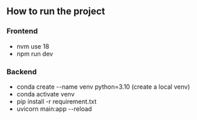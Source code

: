 ## How to run the project 

### Frontend
- nvm use 18
- npm run dev

### Backend
- conda create --name venv python=3.10 (create a local venv)
- conda activate venv
- pip install -r requirement.txt
- uvicorn main:app --reload